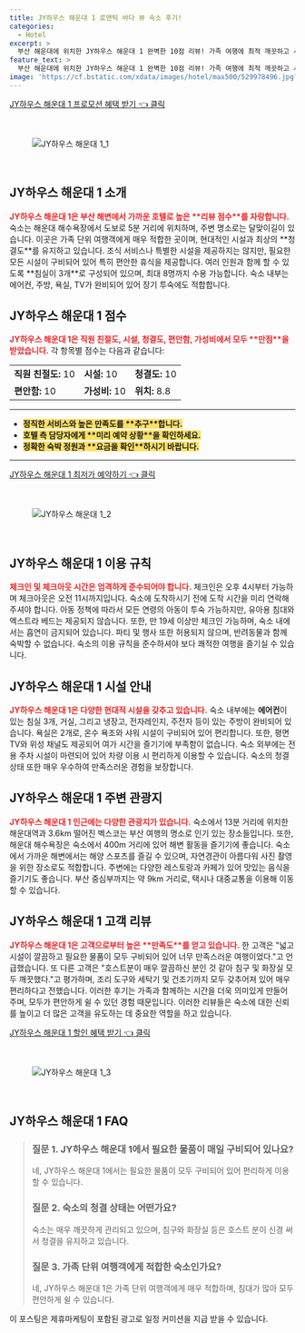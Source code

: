 ```yaml
---
title: JY하우스 해운대 1 로맨틱 바다 뷰 숙소 후기!
categories:
  - Hotel
excerpt: >
  부산 해운대에 위치한 JY하우스 해운대 1 완벽한 10점 리뷰! 가족 여행에 최적 깨끗하고 시설 완비된 아파트에서 해변까지 단 400m! 이곳에서 잊지 못할 추억을 만들어 보세요.
feature_text: >
  부산 해운대에 위치한 JY하우스 해운대 1 완벽한 10점 리뷰! 가족 여행에 최적 깨끗하고 시설 완비된 아파트에서 해변까지 단 400m! 이곳에서 잊지 못할 추억을 만들어 보세요.
image: 'https://cf.bstatic.com/xdata/images/hotel/max500/529978496.jpg?k=fd808650faf9518271651eff2be825ca0a20a8792ce61982675534807ef40097&o=&hp=1'
---
```


<p><a class="modoo-button" href="https://tinyurl.com/28jl3836" rel="nofollow noopener">JY하우스 해운대 1 프로모션 혜택 받기 👈 클릭</a></p><br/>
<figure class="image"><img alt="JY하우스 해운대 1_1" src="https://cf.bstatic.com/xdata/images/hotel/max1024x768/529978404.jpg?k=cc17ef693d6ec5ce70c3284f735e62a0b4ca8754111d07a3eb3c132a11245b15&amp;o=&amp;hp=1"/></figure><br/>

<h2 id="JY하우스_해운대_1_소개">JY하우스 해운대 1 소개</h2>
<p><b><span style="color: #ee2323;">JY하우스 해운대 1은 부산 해변에서 가까운 호텔로 높은 **리뷰 점수**를 자랑합니다.</span></b> 숙소는 해운대 해수욕장에서 도보로 5분 거리에 위치하며, 주변 명소로는 달맞이길이 있습니다. 이곳은 가족 단위 여행객에게 매우 적합한 곳이며, 현대적인 시설과 최상의 **청결도**를 유지하고 있습니다. 조식 서비스나 특별한 시설을 제공하지는 않지만, 필요한 모든 시설이 구비되어 있어 특히 편안한 휴식을 제공합니다. 여러 인원과 함께 할 수 있도록 **침실이 3개**로 구성되어 있으며, 최대 8명까지 수용 가능합니다. 숙소 내부는 에어컨, 주방, 욕실, TV가 완비되어 있어 장기 투숙에도 적합합니다.</p>
<h2 id="JY하우스_해운대_1_점수">JY하우스 해운대 1 점수</h2>
<p><b><span style="color: #ee2323;">JY하우스 해운대 1은 직원 친절도, 시설, 청결도, 편안함, 가성비에서 모두 **만점**을 받았습니다.</span></b> 각 항목별 점수는 다음과 같습니다:</p>
<table>
<tr>
<td><b>직원 친절도:</b> 10</td>
<td><b>시설:</b> 10</td>
<td><b>청결도:</b> 10</td>
</tr>
<tr>
<td><b>편안함:</b> 10</td>
<td><b>가성비:</b> 10</td>
<td><b>위치:</b> 8.8</td>
</tr>
</table>
<hr/>
<ul>
<li><b><span style="background-color: #ffe066;">정직한 서비스와 높은 만족도를 **추구**합니다.</span></b></li>
<li><b><span style="background-color: #ffe066;">호텔 측 담당자에게 **미리 예약 상황**을 확인하세요.</span></b></li>
<li><b><span style="background-color: #ffe066;">정확한 숙박 정원과 **요금을 확인**하시기 바랍니다.</span></b></li>
</ul>
<hr/>
<p><a class="modoo-button" href="https://tinyurl.com/28jl3836" rel="nofollow noopener">JY하우스 해운대 1 최저가 예약하기 👈 클릭</a></p><br/>
<figure class="image"><img alt="JY하우스 해운대 1_2" src="https://cf.bstatic.com/xdata/images/hotel/max500/529978496.jpg?k=fd808650faf9518271651eff2be825ca0a20a8792ce61982675534807ef40097&amp;o=&amp;hp=1"/></figure><br/>
<h2 id="JY하우스_해운대_1_이용규칙">JY하우스 해운대 1 이용 규칙</h2>
<p><b><span style="color: #ee2323;">체크인 및 체크아웃 시간은 엄격하게 준수되어야 합니다.</span></b> 체크인은 오후 4시부터 가능하며 체크아웃은 오전 11시까지입니다. 숙소에 도착하시기 전에 도착 시간을 미리 연락해 주셔야 합니다. 아동 정책에 따라서 모든 연령의 아동이 투숙 가능하지만, 유아용 침대와 엑스트라 베드는 제공되지 않습니다. 또한, 만 19세 이상만 체크인 가능하며, 숙소 내에서는 흡연이 금지되어 있습니다. 파티 및 행사 또한 허용되지 않으며, 반려동물과 함께 숙박할 수 없습니다. 숙소의 이용 규칙을 준수하셔야 보다 쾌적한 여행을 즐기실 수 있습니다.</p>
<h2 id="JY하우스_해운대_1_시설_안내">JY하우스 해운대 1 시설 안내</h2>
<p><b><span style="color: #ee2323;">JY하우스 해운대 1은 다양한 현대적 시설을 갖추고 있습니다.</span></b> 숙소 내부에는 <b>에어컨</b>이 있는 침실 3개, 거실, 그리고 냉장고, 전자레인지, 주전자 등이 있는 주방이 완비되어 있습니다. 욕실은 2개로, 온수 욕조와 샤워 시설이 구비되어 있어 편리합니다. 또한, 평면 TV와 위성 채널도 제공되어 여가 시간을 즐기기에 부족함이 없습니다. 숙소 외부에는 전용 주차 시설이 마련되어 있어 차량 이용 시 편리하게 이용할 수 있습니다. 숙소의 청결 상태 또한 매우 우수하여 만족스러운 경험을 보장합니다.</p>
<h2 id="JY하우스_해운대_1_주변_관광지">JY하우스 해운대 1 주변 관광지</h2>
<p><b><span style="color: #ee2323;">JY하우스 해운대 1 인근에는 다양한 관광지가 있습니다.</span></b> 숙소에서 13분 거리에 위치한 해운대역과 3.6km 떨어진 벡스코는 부산 여행의 명소로 인기 있는 장소들입니다. 또한, 해운대 해수욕장은 숙소에서 400m 거리에 있어 해변 활동을 즐기기에 좋습니다. 숙소에서 가까운 해변에서는 해양 스포츠를 즐길 수 있으며, 자연경관이 아름다워 사진 촬영을 위한 장소로도 적합합니다. 주변에는 다양한 레스토랑과 카페가 있어 맛있는 음식을 즐기기도 좋습니다. 부산 중심부까지는 약 9km 거리로, 택시나 대중교통을 이용해 이동할 수 있습니다.</p>
<h2 id="JY하우스_해운대_1_고객_리뷰">JY하우스 해운대 1 고객 리뷰</h2>
<p><b><span style="color: #ee2323;">JY하우스 해운대 1은 고객으로부터 높은 **만족도**를 얻고 있습니다.</span></b> 한 고객은 "넓고 시설이 깔끔하고 필요한 물품이 모두 구비되어 있어 너무 만족스러운 여행이었다."고 언급했습니다. 또 다른 고객은 "호스트분이 매우 깔끔하신 분인 것 같아 침구 및 화장실 모두 깨끗했다."고 평가하며, 조리 도구와 세탁기 및 건조기까지 모두 갖추어져 있어 매우 편리하다고 전했습니다. 이러한 후기는 가족과 함께하는 시간을 더욱 의미있게 만들어 주며, 모두가 편안하게 쉴 수 있던 경험 때문입니다. 이러한 리뷰들은 숙소에 대한 신뢰를 높이고 더 많은 고객을 유도하는 데 중요한 역할을 하고 있습니다.</p>

<p><a class="modoo-button" href="https://tinyurl.com/28jl3836" rel="nofollow noopener">JY하우스 해운대 1 할인 혜택 받기 👈 클릭</a></p><br>

<figure class="image"><img src="https://cf.bstatic.com/xdata/images/hotel/max500/529978460.jpg?k=de6fc6a4f09ea96b04250236cd21211f58f696f356f9e37a819d2105b2b899b7&o=&hp=1" alt="JY하우스 해운대 1_3"></figure><br>
<h2 id="JY하우스 해운대 1_FAQ">JY하우스 해운대 1 FAQ</h2>
<div itemscope="" itemtype="https://schema.org/FAQPage"> <blockquote> <div itemscope="" itemprop="mainEntity" itemtype="https://schema.org/Question"> <h3 id="질문_1" itemprop="name">질문 1. JY하우스 해운대 1에서 필요한 물품이 매일 구비되어 있나요?</h3> <div itemscope="" itemprop="acceptedAnswer" itemtype="https://schema.org/Answer"> <span itemprop="text"> <p>네, JY하우스 해운대 1에서는 필요한 물품이 모두 구비되어 있어 편리하게 이용할 수 있습니다.</p> </span> </div> </div> <div itemscope="" itemprop="mainEntity" itemtype="https://schema.org/Question"> <h3 id="질문_2" itemprop="name">질문 2. 숙소의 청결 상태는 어떤가요?</h3> <div itemscope="" itemprop="acceptedAnswer" itemtype="https://schema.org/Answer"> <span itemprop="text"> <p>숙소는 매우 깨끗하게 관리되고 있으며, 침구와 화장실 등은 호스트 분이 신경 써서 청결을 유지하고 있습니다.</p> </span> </div> </div> <div itemscope="" itemprop="mainEntity" itemtype="https://schema.org/Question"> <h3 id="질문_3" itemprop="name">질문 3. 가족 단위 여행객에게 적합한 숙소인가요?</h3> <div itemscope="" itemprop="acceptedAnswer" itemtype="https://schema.org/Answer"> <span itemprop="text"> <p>네, JY하우스 해운대 1은 가족 단위 여행객에게 매우 적합하며, 침대가 많아 모두 편안하게 쉴 수 있습니다.</p> </span> </div> </div> </blockquote> </div><p>이 포스팅은 제휴마케팅이 포함된 광고로 일정 커미션을 지급 받을 수 있습니다.</p>

